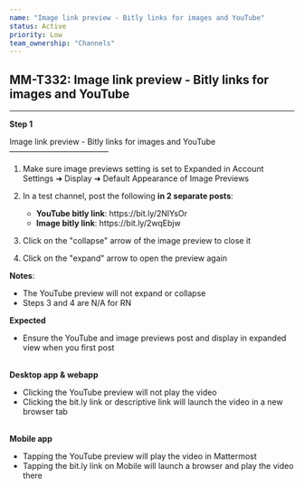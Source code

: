 ```yaml
---
name: "Image link preview - Bitly links for images and YouTube"
status: Active
priority: Low
team_ownership: "Channels"
---
```


## MM-T332: Image link preview - Bitly links for images and YouTube

---

**Step 1**

Image link preview - Bitly links for images and YouTube\
–––––––––––––––––––––––––

1. Make sure image previews setting is set to Expanded in Account Settings ➜ Display ➜ Default Appearance of Image Previews

2. In a test channel, post the following **in 2 separate posts**:

   - **YouTube bitly link**: https\://bit.ly/2NlYsOr
   - **Image bitly link**: https\://bit.ly/2wqEbjw

3. Click on the "collapse" arrow of the image preview to close it

4. Click on the "expand" arrow to open the preview again

**Notes**:

- The YouTube preview will not expand or collapse
- Steps 3 and 4 are N/A for RN

**Expected**

- Ensure the YouTube and image previews post and display in expanded view when you first post

\
**Desktop app & webapp**

- Clicking the YouTube preview will not play the video
- Clicking the bit.ly link or descriptive link will launch the video in a new browser tab

\
**Mobile app**

- Tapping the YouTube preview will play the video in Mattermost
- Tapping the bit.ly link on Mobile will launch a browser and play the video there
